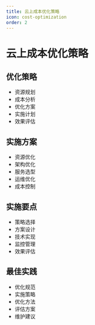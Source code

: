 ```yaml
---
title: 云上成本优化策略
icon: cost-optimization
order: 2
---
```


# 云上成本优化策略

## 优化策略
- 资源规划
- 成本分析
- 优化方案
- 实施计划
- 效果评估

## 实施方案
- 资源优化
- 架构优化
- 服务选型
- 运维优化
- 成本控制

## 实施要点
- 策略选择
- 方案设计
- 技术实现
- 监控管理
- 效果评估

## 最佳实践
- 优化规范
- 实施策略
- 优化方法
- 评估方案
- 维护建议
